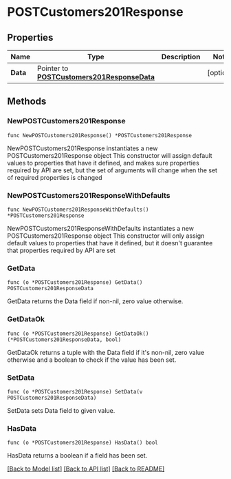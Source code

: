 # POSTCustomers201Response

## Properties

Name | Type | Description | Notes
------------ | ------------- | ------------- | -------------
**Data** | Pointer to [**POSTCustomers201ResponseData**](POSTCustomers201ResponseData.md) |  | [optional] 

## Methods

### NewPOSTCustomers201Response

`func NewPOSTCustomers201Response() *POSTCustomers201Response`

NewPOSTCustomers201Response instantiates a new POSTCustomers201Response object
This constructor will assign default values to properties that have it defined,
and makes sure properties required by API are set, but the set of arguments
will change when the set of required properties is changed

### NewPOSTCustomers201ResponseWithDefaults

`func NewPOSTCustomers201ResponseWithDefaults() *POSTCustomers201Response`

NewPOSTCustomers201ResponseWithDefaults instantiates a new POSTCustomers201Response object
This constructor will only assign default values to properties that have it defined,
but it doesn't guarantee that properties required by API are set

### GetData

`func (o *POSTCustomers201Response) GetData() POSTCustomers201ResponseData`

GetData returns the Data field if non-nil, zero value otherwise.

### GetDataOk

`func (o *POSTCustomers201Response) GetDataOk() (*POSTCustomers201ResponseData, bool)`

GetDataOk returns a tuple with the Data field if it's non-nil, zero value otherwise
and a boolean to check if the value has been set.

### SetData

`func (o *POSTCustomers201Response) SetData(v POSTCustomers201ResponseData)`

SetData sets Data field to given value.

### HasData

`func (o *POSTCustomers201Response) HasData() bool`

HasData returns a boolean if a field has been set.


[[Back to Model list]](../README.md#documentation-for-models) [[Back to API list]](../README.md#documentation-for-api-endpoints) [[Back to README]](../README.md)


